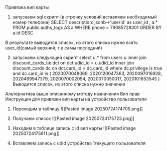 Привязка вип карты
1. запускаем sql скрипт (в строчку условий вставляем необходимый номер телефона)
 SELECT description::jsonb->'userId' as user_id , a.* FROM public.auths_logs AS a
WHERE phone = 79085728301
ORDER BY a.id DESC

В результате выводится список, из этого списка нужно взять user_id(самый верхний, т.е самы последний)


2. запускаем следующий скрипт
select u.* from users u
inner join discount_cards_tie dct on dct.udid_id = u.udid_id
inner join discount_cards dc on dct.card_id = dc.card_id
where dc.privilege is true
and dc.card_id in (
  2020070048069,
  2020120047363,
  2020097016928,
  2020469947379,
  2020070002054,
  2020070050017,
  2020101653545
)
Выводится список, из этого списка нужно значение 

Альтернатива выше описанному методу назначения Вип прав
Инструкция для привязки вип карты на устройство пользователя
1. Переходим в таблицу 
![[Pasted image 20250724174705.png]]

2. Получаем список
![[Pasted image 20250724175723.png]]
3. Находим в таблице запись с id вип карты
 ![[Pasted image 20250724175911.png]]
4. Вставляем запись с udid устройства 1текущего пользователя